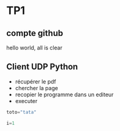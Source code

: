 # TP1

## compte github

hello world, all is clear

## Client UDP Python

 - récupérer le pdf
 - chercher la page
 - recopier le programme dans un editeur
 - executer
 
 ````python
 toto="tata"

 i=1
